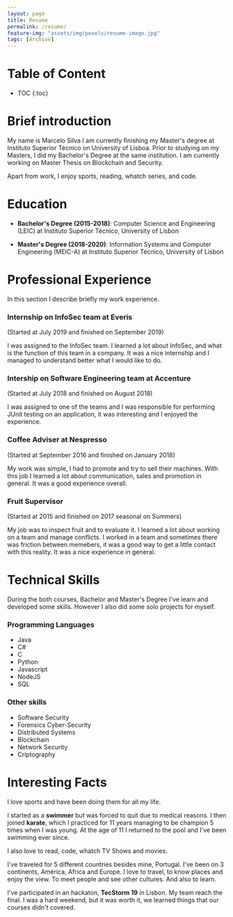```yaml
---
layout: page
title: Resume
permalink: /resume/
feature-img: "assets/img/pexels/resume-image.jpg"
tags: [Archive]
---
```

# Table of Content <!--more-->

* TOC
{:toc}

# Brief introduction
My name is Marcelo Silva I am currently finishing my Master's degree at Instituto Superior Técnico on University of Lisboa. Prior to studying on my Masters, I did my Bachelor's Degree at the same institution. I am currently working on Master Thesis on Blockchain and Security.

Apart from work, I enjoy sports, reading, whatch series, and code.

# Education

* **Bachelor's Degree (2015-2018)**: Computer Science and Engineering (LEIC) at Instituto Superior Técnico, University of Lisbon

* **Master's Degree (2018-2020)**: Information Systems and Computer Engineering (MEIC-A) at Instituto Superior Técnico, University of Lisbon

# Professional Experience
In this section I describe briefly my work experience.

### Internship on InfoSec team at Everis
(Started at July 2019 and finished on September 2019)

I was assigned to the InfoSec team. I learned a lot about InfoSec, and what is the function of this team in a company. It was a nice internship and I managed to understand better what I would like to do.

### Intership on Software Engineering team at Accenture
(Started at July 2018 and finished on August 2018)

I was assigned to one of the teams and I was responsible for performing JUnit testing on an application, it was interesting and I enjoyed the experience.

### Coffee Adviser at Nespresso
(Started at September 2016 and finished on January 2018)

My work was simple, I had to promote and try to sell their machines. With this job I learned a lot about communication, sales and promotion in general. It was a good experience overall.

### Fruit Supervisor
(Started at 2015 and finished on 2017 seasonal on Summers)

My job was to inspect fruit and to evaluate it. I learned a lot about working on a team and manage conflicts. I worked in a team and sometimes there was friction between memebers, it was a good way to get a little contact with this reality. It was a nice experience in general.

# Technical Skills
During the both courses, Bachelor and Master's Degree I've learn and developed some skills. However I also did some solo projects for myself.

### Programming Languages

* Java
* C#
* C
* Python
* Javascript
* NodeJS
* SQL 

### Other skills

* Software Security
* Forensics Cyber-Security
* Distributed Systems
* Blockchain
* Network Security
* Criptography

# Interesting Facts

I love sports and have been doing them for all my life.

I started as a **swimmer** but was forced to quit due to medical reasons.
I then joined **karate**, which I practiced for 11 years managing to be champion 5 times when I was young.
At the age of 11 I returned to the pool and I've been swimming ever since.

I also love to read, code, whatch TV Shows and movies.

I've traveled for 5 different countries besides mine, Portugal. I've been on 3 continents, América, Africa and Europe. I love to travel, to know places and enjoy the view. To meet people and see other cultures. And also to learn.

I've participated in an hackaton, **TecStorm 19** in Lisbon. My team reach the final. I was a hard weekend, but it was worth it, we learned things that our courses didn't covered.
